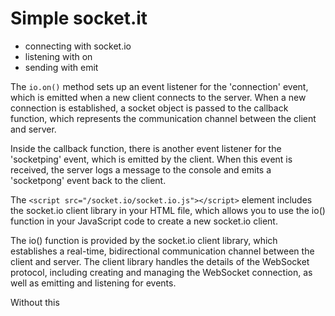 # Simple socket.it

- connecting with socket.io
- listening with on
- sending with emit

The `io.on()` method sets up an event listener for the 'connection' event, which is emitted when a new client connects to the server. When a new connection is established, a socket object is passed to the callback function, which represents the communication channel between the client and server.

Inside the callback function, there is another event listener for the 'socketping' event, which is emitted by the client. When this event is received, the server logs a message to the console and emits a 'socketpong' event back to the client.

The `<script src="/socket.io/socket.io.js"></script>` element includes the socket.io client library in your HTML file, which allows you to use the io() function in your JavaScript code to create a new socket.io client.

The io() function is provided by the socket.io client library, which establishes a real-time, bidirectional communication channel between the client and server. The client library handles the details of the WebSocket protocol, including creating and managing the WebSocket connection, as well as emitting and listening for events.

Without this <script> element, you would not be able to use the `io()` function in the JavaScript code, and you would not be able to establish a real-time, bidirectional communication channel between the client and server using socket.io.

